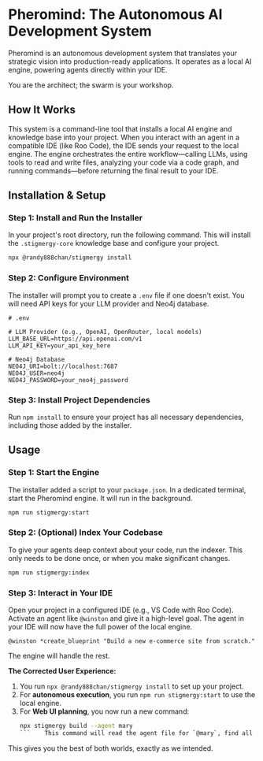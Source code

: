 # Pheromind: The Autonomous AI Development System

Pheromind is an autonomous development system that translates your strategic vision into production-ready applications. It operates as a local AI engine, powering agents directly within your IDE.

You are the architect; the swarm is your workshop.

## How It Works

This system is a command-line tool that installs a local AI engine and knowledge base into your project. When you interact with an agent in a compatible IDE (like Roo Code), the IDE sends your request to the local engine. The engine orchestrates the entire workflow—calling LLMs, using tools to read and write files, analyzing your code via a code graph, and running commands—before returning the final result to your IDE.

## Installation & Setup

### Step 1: Install and Run the Installer

In your project's root directory, run the following command. This will install the `.stigmergy-core` knowledge base and configure your project.
```bash
npx @randy888chan/stigmergy install
```

### Step 2: Configure Environment

The installer will prompt you to create a `.env` file if one doesn't exist. You will need API keys for your LLM provider and Neo4j database.
```
# .env

# LLM Provider (e.g., OpenAI, OpenRouter, local models)
LLM_BASE_URL=https://api.openai.com/v1
LLM_API_KEY=your_api_key_here

# Neo4j Database
NEO4J_URI=bolt://localhost:7687
NEO4J_USER=neo4j
NEO4J_PASSWORD=your_neo4j_password
```

### Step 3: Install Project Dependencies
Run `npm install` to ensure your project has all necessary dependencies, including those added by the installer.

## Usage

### Step 1: Start the Engine

The installer added a script to your `package.json`. In a dedicated terminal, start the Pheromind engine. It will run in the background.
```bash
npm run stigmergy:start
```

### Step 2: (Optional) Index Your Codebase

To give your agents deep context about your code, run the indexer. This only needs to be done once, or when you make significant changes.
```bash
npm run stigmergy:index
```

### Step 3: Interact in Your IDE

Open your project in a configured IDE (e.g., VS Code with Roo Code). Activate an agent like `@winston` and give it a high-level goal. The agent in your IDE will now have the full power of the local engine.
```
@winston *create_blueprint "Build a new e-commerce site from scratch."
```
The engine will handle the rest.


**The Corrected User Experience:**

1.  You run `npx @randy888chan/stigmergy install` to set up your project.
2.  For **autonomous execution**, you run `npm run stigmergy:start` to use the local engine.
3.  For **Web UI planning**, you now run a new command:
    ```bash
    npx stigmergy build --agent mary
    ```    This command will read the agent file for `@mary`, find all its dependencies (checklists, tasks, etc.), and bundle them into a single file: `dist/mary.txt`. You can then copy the contents of this file into any Web UI for your planning session.

This gives you the best of both worlds, exactly as we intended.
